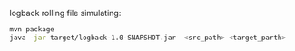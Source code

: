 logback rolling file simulating:
```bash
mvn package 
java -jar target/logback-1.0-SNAPSHOT.jar  <src_path> <target_parth>
```
